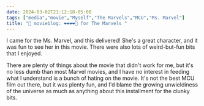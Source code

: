 ```yaml
---
date: 2024-03-02T21:12:18-05:00
tags: ["media","movie","Myself","The Marvels","MCU","Ms. Marvel"]
title: "🍿 movieblog: ❤️❤️❤️❤️🖤 for The Marvels "
---
```

I came for the Ms. Marvel, and this delivered! She's a great character, and it was fun to see her in this movie. There were also lots of weird-but-fun bits that I enjoyed.

There are plenty of things about the movie that didn't work for me, but it's no less dumb than most Marvel movies, and I have no interest in feeding what I understand is a bunch of hating on the movie. It's not the best MCU film out there, but it was plenty fun, and I'd blame the growing unwieldiness of the universe as much as anything about this installment for the clunky bits.